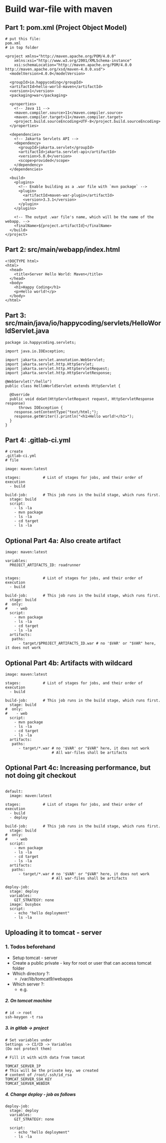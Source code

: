 # Build war-file with maven 

## Part 1: pom.xml  (Project Object Model)

```
# put this file:
pom.xml
# in top folder
```

```
<project xmlns="http://maven.apache.org/POM/4.0.0"
    xmlns:xsi="http://www.w3.org/2001/XMLSchema-instance"
    xsi:schemaLocation="http://maven.apache.org/POM/4.0.0 http://maven.apache.org/xsd/maven-4.0.0.xsd">
  <modelVersion>4.0.0</modelVersion>

  <groupId>io.happycoding</groupId>
  <artifactId>hello-world-maven</artifactId>
  <version>1</version>
  <packaging>war</packaging>

  <properties>
    <!-- Java 11 -->
    <maven.compiler.source>11</maven.compiler.source>
    <maven.compiler.target>11</maven.compiler.target>
    <project.build.sourceEncoding>UTF-8</project.build.sourceEncoding>
  </properties>

  <dependencies>
    <!-- Jakarta Servlets API -->
    <dependency>
      <groupId>jakarta.servlet</groupId>
      <artifactId>jakarta.servlet-api</artifactId>
      <version>5.0.0</version>
      <scope>provided</scope>
    </dependency>
  </dependencies>

  <build>
    <plugins>
      <!-- Enable building as a .war file with `mvn package` -->
      <plugin>
        <artifactId>maven-war-plugin</artifactId>
        <version>3.3.1</version>
      </plugin>
    </plugins>

    <!-- The output .war file's name, which will be the name of the webapp. -->
    <finalName>${project.artifactId}</finalName>
  </build>
</project>
```

## Part 2:  src/main/webapp/index.html 
```
<!DOCTYPE html>
<html>
  <head>
    <title>Server Hello World: Maven</title>
  </head>
  <body>
    <h1>Happy Coding</h1>
    <p>Hello world!</p>
  </body>
</html>
```

## Part 3: src/main/java/io/happycoding/servlets/HelloWorldServlet.java

```
package io.happycoding.servlets;

import java.io.IOException;

import jakarta.servlet.annotation.WebServlet;
import jakarta.servlet.http.HttpServlet;
import jakarta.servlet.http.HttpServletRequest;
import jakarta.servlet.http.HttpServletResponse;

@WebServlet("/hello")
public class HelloWorldServlet extends HttpServlet {

  @Override
  public void doGet(HttpServletRequest request, HttpServletResponse response)
      throws IOException {
    response.setContentType("text/html;");
    response.getWriter().println("<h1>Hello world!</h1>");
  }
}
```

## Part 4: .gitlab-ci.yml 

```
# create
.gitlab-ci.yml
# file
```

```
image: maven:latest

stages:          # List of stages for jobs, and their order of execution
  - build

build-job:       # This job runs in the build stage, which runs first.
  stage: build
  script:
    - ls -la
    - mvn package
    - ls -la
    - cd target
    - ls -la
```

## Optional Part 4a: Also create artifact 

```
image: maven:latest

variables:
  PROJECT_ARTIFACTS_ID: roadrunner
  

stages:          # List of stages for jobs, and their order of execution
  - build

build-job:       # This job runs in the build stage, which runs first.
  stage: build
#  only:
#    - web
  script:
    - mvn package
    - ls -la
    - cd target
    - ls -la
  artifacts:
   paths:
      - target/$PROJECT_ARTIFACTS_ID.war # no '$VAR' or "$VAR" here, it does not work
```

## Optional Part 4b: Artifacts with wildcard 

```
image: maven:latest

stages:          # List of stages for jobs, and their order of execution
  - build

build-job:       # This job runs in the build stage, which runs first.
  stage: build
#  only:
#    - web
  script:
    - mvn package
    - ls -la
    - cd target
    - ls -la
  artifacts:
   paths:
      - target/*.war # no '$VAR' or "$VAR" here, it does not work
                     # All war-files shall be artifacts 
```

## Optional Part 4c: Increasing performance, but not doing git checkout

```

default:
  image: maven:latest

stages:          # List of stages for jobs, and their order of execution
  - build
  - deploy

build-job:       # This job runs in the build stage, which runs first.
  stage: build
#  only:
#    - web
  script:
    - mvn package
    - ls -la
    - cd target
    - ls -la
  artifacts:
   paths:
      - target/*.war # no '$VAR' or "$VAR" here, it does not work
                     # All war-files shall be artifacts 

deploy-job:
  stage: deploy
  variables:
    GIT_STRATEGY: none
  image: busybox 
  script:
    - echo "hello deployment"
    - ls -la

```

## Uploading it to tomcat - server 

### 1. Todos beforehand 

  * Setup tomcat - server
  * Create a public private  - key for root or user that can access tomcat folder
  * Which directory ?:
    * /var/lib/tomcat9/webapps
  * Which server ?:
    * e.g. 

##### 2. On tomcat machine 

```
# id -> root
ssh-keygen -t rsa
```

##### 3. in gitlab -> project 

```
# Set variables under
Settings -> CI/CD -> Variables
(Do not protect them)

# Fill it with with data from tomcat

TOMCAT_SERVER_IP
# This will be the private key, we created
# content of /root/.ssh/id_rsa
TOMCAT_SERVER_SSH_KEY
TOMCAT_SERVER_WEBDIR
```

##### 4. Change deploy - job as follows 

```
deploy-job:
  stage: deploy
  variables:
    GIT_STRATEGY: none

  script:
    - echo "hello deployment"
    - ls -la

```




